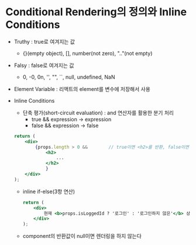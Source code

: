 # Conditional Rendering의 정의와 Inline Conditions
- Truthy : true로 여겨지는 값
    - {}(empty object), [], number(not zero), ".."(not empty)
- Falsy : false로 여겨지는 값
    - 0, -0, 0n, '', "", ``, null, undefined, NaN

- Element Variable : 리액트의 element를 변수에 저장해서 사용

- Inline Conditions
    - 단축 평가(short-circuit evaluation) : and 연산자를 활용한 분기 처리
        - true && expression -> expression
        - false && expression -> false

    ```jsx
    return (
        <div>
            {props.length > 0 &&        // true이면 <h2>를 반환, false이면 false를 그대로 반환
                <h2>
                    ...
                </h2>
                }
        </div>
    );
    
    ```

    - inline if-else(3항 연산)
        ```jsx
        return (
            <div>
                현재 <b>props.isLoggedId ? '로그인' : '로그인하지 않은'</b> 상태
            </div>
        );
        ```
        
    - component의 반환값이 null이면 렌더링을 하지 않는다

